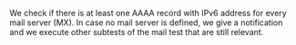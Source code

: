 We check if there is at least one AAAA record with IPv6 address for every mail server (MX). In case no mail server is defined, we give a notification and we execute other subtests of the mail test that are still relevant.
